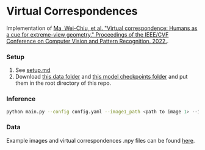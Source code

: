 # Virtual Correspondences

Implementation of [Ma, Wei-Chiu, et al. "Virtual correspondence: Humans as a cue for extreme-view geometry." Proceedings of the IEEE/CVF Conference on Computer Vision and Pattern Recognition. 2022.](https://arxiv.org/abs/2206.08365). 

### Setup
1. See [setup.md](setup.md)
2. Download [this data folder](https://drive.google.com/drive/folders/1cBX_s1n3QuUhzu8Rky-f9s_Q3GIDo3Qo?usp=sharing) and [this model checkpoints folder](https://drive.google.com/file/d/1HTHo8IpoGyvYYP6eXPa3kE-q97ZLowyL/view?usp=sharing) and put them in the root directory of this repo.

### Inference
```bash
python main.py --config config.yaml --image1_path <path to image 1> --image2_path <path to image 2>
```

### Data
Example images and virtual correspondences .npy files can be found [here](https://drive.google.com/drive/folders/111erVXmn1jEJZGistYOyjolIpbFYAvry?usp=sharing).